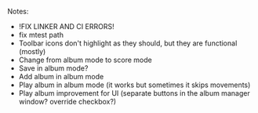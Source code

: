 Notes:
 - !FIX LINKER AND CI ERRORS!
 - fix mtest path
 - Toolbar icons don't highlight as they should, but they are functional (mostly)
 - Change from album mode to score mode
 - Save in album mode?
 - Add album in album mode
 - Play album in album mode (it works but sometimes it skips movements)
 - Play album improvement for UI (separate buttons in the album manager window? override checkbox?)
